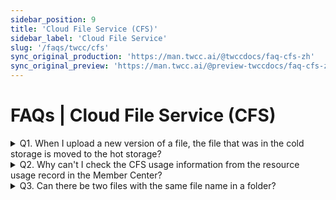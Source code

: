 ```yaml
---
sidebar_position: 9
title: 'Cloud File Service (CFS)'
sidebar_label: 'Cloud File Service'
slug: '/faqs/twcc/cfs'
sync_original_production: 'https://man.twcc.ai/@twccdocs/faq-cfs-zh' 
sync_original_preview: 'https://man.twcc.ai/@preview-twccdocs/faq-cfs-zh'
---
```


# FAQs | Cloud File Service (CFS)

<details>

<summary> Q1. When I upload a new version of a file, the file that was in the cold storage is moved to the hot storage?</summary>

File version management function, after uploading a new version, the original file will become the old version and placed in the original storage area without being moved. The latest version of the file is displayed in the folder file list. Older versions can be viewed by clicking on the **version history** in the directory to the right of the file.

</details>

<details>

<summary> Q2. Why can't I check the CFS usage information from the resource usage record in the Member Center?</summary>

CFS usage is only available to the administrator or creator. If your account is a user, you will not be able to view resource usage. You can ask the project's administrator to help you with queries or increase your permissions.

</details>

<details>

<summary> Q3. Can there be two files with the same file name in a folder?</summary>

This happens because the upload of the previous file is not yet complete, i.e. a file with the same file name has already been uploaded. Therefore, files that have not been uploaded have no version information, and files that have been re-uploaded are considered new. We recommend that when uploading a new version of a file from the web, make sure the file is already in the list before uploading. If you use the API, do not continuously upload files with the same file name to the same folder.

</details>
